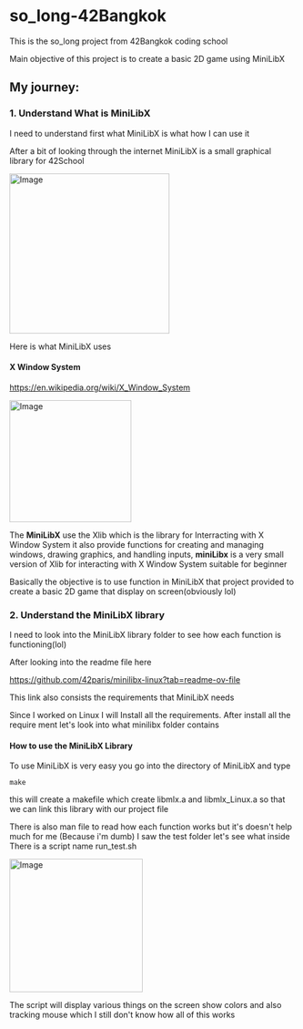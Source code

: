 # so_long-42Bangkok
This is the so_long project from 42Bangkok coding school

Main objective of this project is to create a basic 2D game 
using MiniLibX

## My journey:

### 1. Understand What is **MiniLibX**

I need to understand first what MiniLibX is what how I can use it

After a bit of looking through the internet
MiniLibX is a small graphical library for 42School

<img width="281" alt="Image" src="https://github.com/user-attachments/assets/359bc99c-b1bb-4e2b-9dbf-ed811f0e2979" />

Here is what MiniLibX uses 

  #### X Window System
https://en.wikipedia.org/wiki/X_Window_System

<img width="214" alt="Image" src="https://github.com/user-attachments/assets/d2f00268-658d-4241-835a-dbddfe91bf0b" />

The **MiniLibX** use the Xlib which is the library for Interracting with X Window System
it also provide functions for creating and managing windows, drawing graphics, and handling inputs, 
**miniLibx** is a very small version of Xlib for interacting with X Window System suitable for beginner


Basically the objective is to use function in MiniLibX that project provided to create a basic 2D game that display on screen(obviously lol)

### 2. Understand the **MiniLibX** library

I need to look into the MiniLibX library folder to see how each function is functioning(lol)

After looking into the readme file here

https://github.com/42paris/minilibx-linux?tab=readme-ov-file

This link also consists the requirements that MiniLibX needs

Since I worked on Linux I will Install all the requirements.
After install all the require ment let's look into what minilibx folder contains

#### How to use the MiniLibX Library
To use MiniLibX is very easy you go into the directory of MiniLibX and type

    make

this will create a makefile which create libmlx.a and libmlx_Linux.a so that we can link this library with our project file 

There is also man file to read how each function works but  it's doesn't help much for me 
(Because i'm dumb)
  I saw the test folder let's see what inside
There is a script name run_test.sh 

<img width="234" alt="Image" src="https://github.com/user-attachments/assets/21d95d7a-e268-4042-8ae3-61b9e80bea1d" />

The script will display various things on the screen show colors and also tracking mouse
which I still don't know how all of this works
